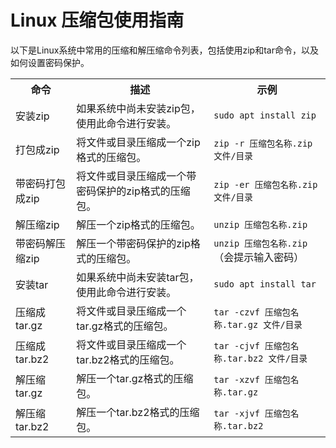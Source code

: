 <h1>Linux 压缩包使用指南</h1>
<p>以下是Linux系统中常用的压缩和解压缩命令列表，包括使用zip和tar命令，以及如何设置密码保护。</p>

<table>
  <tr>
    <th>命令</th>
    <th>描述</th>
    <th>示例</th>
  </tr>
  <tr>
    <td>安装zip</td>
    <td>如果系统中尚未安装zip包，使用此命令进行安装。</td>
    <td><code>sudo apt install zip</code></td>
  </tr>
  <tr>
    <td>打包成zip</td>
    <td>将文件或目录压缩成一个zip格式的压缩包。</td>
    <td><code>zip -r 压缩包名称.zip 文件/目录</code></td>
  </tr>
  <tr>
    <td>带密码打包成zip</td>
    <td>将文件或目录压缩成一个带密码保护的zip格式的压缩包。</td>
    <td><code>zip -er 压缩包名称.zip 文件/目录</code></td>
  </tr>
  <tr>
    <td>解压缩zip</td>
    <td>解压一个zip格式的压缩包。</td>
    <td><code>unzip 压缩包名称.zip</code></td>
  </tr>
  <tr>
    <td>带密码解压缩zip</td>
    <td>解压一个带密码保护的zip格式的压缩包。</td>
    <td><code>unzip 压缩包名称.zip</code>（会提示输入密码）</td>
  </tr>
  <tr>
    <td>安装tar</td>
    <td>如果系统中尚未安装tar包，使用此命令进行安装。</td>
    <td><code>sudo apt install tar</code></td>
  </tr>
  <tr>
    <td>压缩成tar.gz</td>
    <td>将文件或目录压缩成一个tar.gz格式的压缩包。</td>
    <td><code>tar -czvf 压缩包名称.tar.gz 文件/目录</code></td>
  </tr>
  <tr>
    <td>压缩成tar.bz2</td>
    <td>将文件或目录压缩成一个tar.bz2格式的压缩包。</td>
    <td><code>tar -cjvf 压缩包名称.tar.bz2 文件/目录</code></td>
  </tr>
  <tr>
    <td>解压缩tar.gz</td>
    <td>解压一个tar.gz格式的压缩包。</td>
    <td><code>tar -xzvf 压缩包名称.tar.gz</code></td>
  </tr>
  <tr>
    <td>解压缩tar.bz2</td>
    <td>解压一个tar.bz2格式的压缩包。</td>
    <td><code>tar -xjvf 压缩包名称.tar.bz2</code></td>
  </tr>
</table>
